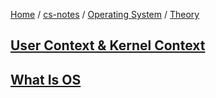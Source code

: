 [Home](https://mengxianbin.github.io) /
[cs-notes](https://mengxianbin.github.io/cs-notes/site) /
[Operating System](https://mengxianbin.github.io/cs-notes/site/Operating%20System) /
[Theory](https://mengxianbin.github.io/cs-notes/site/Operating%20System/Theory)

## [User Context & Kernel Context](https://mengxianbin.github.io/cs-notes/site/Operating%20System/Theory/User%20Context%20&%20Kernel%20Context/)

## [What Is OS](https://mengxianbin.github.io/cs-notes/site/Operating%20System/Theory/What%20Is%20OS/)
